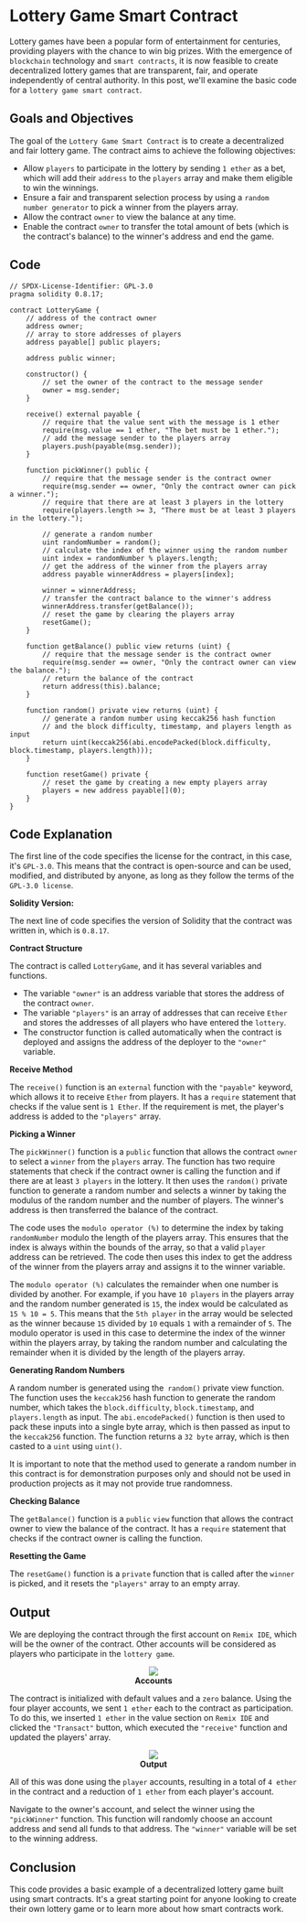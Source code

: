 # Lottery Game Smart Contract

Lottery games have been a popular form of entertainment for centuries, providing players with the chance to win big prizes. With the emergence of `blockchain` technology and `smart contracts`, it is now feasible to create decentralized lottery games that are transparent, fair, and operate independently of central authority. In this post, we'll examine the basic code for a `lottery game smart contract`.

## Goals and Objectives

The goal of the `Lottery Game Smart Contract` is to create a decentralized and fair lottery game. The contract aims to achieve the following objectives:

- Allow `players` to participate in the lottery by sending `1 ether` as a bet, which will add their `address` to the `players` array and make them eligible to win the winnings.
- Ensure a fair and transparent selection process by using a `random number generator` to pick a winner from the players array.
- Allow the contract `owner` to view the balance at any time.
- Enable the contract `owner` to transfer the total amount of bets (which is the contract's balance) to the winner's address and end the game.

## Code

```sol
// SPDX-License-Identifier: GPL-3.0
pragma solidity 0.8.17;

contract LotteryGame {
    // address of the contract owner
    address owner;
    // array to store addresses of players
    address payable[] public players;

    address public winner;

    constructor() {
        // set the owner of the contract to the message sender
        owner = msg.sender;
    }

    receive() external payable {
        // require that the value sent with the message is 1 ether
        require(msg.value == 1 ether, "The bet must be 1 ether.");
        // add the message sender to the players array
        players.push(payable(msg.sender));
    }

    function pickWinner() public {
        // require that the message sender is the contract owner
        require(msg.sender == owner, "Only the contract owner can pick a winner.");
        // require that there are at least 3 players in the lottery
        require(players.length >= 3, "There must be at least 3 players in the lottery.");

        // generate a random number
        uint randomNumber = random();
        // calculate the index of the winner using the random number
        uint index = randomNumber % players.length;
        // get the address of the winner from the players array
        address payable winnerAddress = players[index];
        
        winner = winnerAddress;
        // transfer the contract balance to the winner's address
        winnerAddress.transfer(getBalance());
        // reset the game by clearing the players array
        resetGame();
    }

    function getBalance() public view returns (uint) {
        // require that the message sender is the contract owner
        require(msg.sender == owner, "Only the contract owner can view the balance.");
        // return the balance of the contract
        return address(this).balance;
    }

    function random() private view returns (uint) {
        // generate a random number using keccak256 hash function
        // and the block difficulty, timestamp, and players length as input
        return uint(keccak256(abi.encodePacked(block.difficulty, block.timestamp, players.length)));
    }

    function resetGame() private {
        // reset the game by creating a new empty players array
        players = new address payable[](0);
    }
}
```

## Code Explanation

The first line of the code specifies the license for the contract, in this case, it's `GPL-3.0`. This means that the contract is open-source and can be used, modified, and distributed by anyone, as long as they follow the terms of the `GPL-3.0 license`.

**Solidity Version:** 

The next line of code specifies the version of Solidity that the contract was written in, which is `0.8.17`.

**Contract Structure**

The contract is called `LotteryGame`, and it has several variables and functions.

- The variable `"owner"` is an address variable that stores the address of the contract `owner`.
- The variable `"players"` is an array of addresses that can receive `Ether` and stores the addresses of all players who have entered the `lottery`.
- The constructor function is called automatically when the contract is deployed and assigns the address of the deployer to the `"owner"` variable.

**Receive Method**

The `receive()` function is an `external` function with the `"payable"` keyword, which allows it to receive `Ether` from players. It has a `require` statement that checks if the value sent is `1 Ether`. If the requirement is met, the player's address is added to the `"players"` array.

**Picking a Winner**

The `pickWinner()` function is a `public` function that allows the contract `owner` to select a `winner` from the `players` array. The function has two require statements that check if the contract owner is calling the function and if there are at least `3 players` in the lottery. It then uses the `random()` private function to generate a random number and selects a winner by taking the modulus of the random number and the number of players. The winner's address is then transferred the balance of the contract.

The code uses the `modulo operator (%)` to determine the index by taking `randomNumber` modulo the length of the players array. This ensures that the index is always within the bounds of the array, so that a valid `player` address can be retrieved. The code then uses this index to get the address of the winner from the players array and assigns it to the winner variable.

The `modulo operator (%)` calculates the remainder when one number is divided by another. For example, if you have `10 players` in the players array and the random number generated is `15`, the index would be calculated as `15 % 10 = 5`. This means that the `5th player` in the array would be selected as the winner because `15` divided by `10` equals `1` with a remainder of `5`. The modulo operator is used in this case to determine the index of the winner within the players array, by taking the random number and calculating the remainder when it is divided by the length of the players array.

**Generating Random Numbers**

A random number is generated using the` random()` private view function. The function uses the `keccak256` hash function to generate the random number, which takes the `block.difficulty`, `block.timestamp`, and `players.length` as input. The `abi.encodePacked()` function is then used to pack these inputs into a single byte array, which is then passed as input to the `keccak256` function. The function returns a `32 byte` array, which is then casted to a `uint` using `uint()`.


<div class="doc-note">
	<p class="alert alert-danger">
      It is important to note that the method used to generate a random number in this contract is for demonstration purposes only and should not be used in production projects as it may not provide true randomness.
    </p>
</div>

**Checking Balance**

The `getBalance()` function is a `public` `view` function that allows the contract owner to view the balance of the contract. It has a `require` statement that checks if the contract owner is calling the function.

**Resetting the Game**

The `resetGame()` function is a `private` function that is called after the `winner` is picked, and it resets the `"players"` array to an empty array.

## Output
We are deploying the contract through the first account on `Remix IDE`, which will be the owner of the contract. Other accounts will be considered as players who participate in the `lottery game`.

<center><img class="image" src="./assets/images/accounts-dropdown.JPG"></center>
<b><center class="img-label">Accounts</center></b>

The contract is initialized with default values and a `zero` balance. Using the four player accounts, we sent `1 ether` each to the contract as participation. To do this, we inserted `1 ether` in the value section on `Remix IDE` and clicked the `"Transact"` button, which executed the `"receive"` function and updated the players' array. 

<center><img class="image" src="./assets/images/lottery-game-1.JPG"></center>
<b><center class="img-label">Output</center></b>

All of this was done using the `player` accounts, resulting in a total of `4 ether` in the contract and a reduction of `1 ether` from each player's account.

Navigate to the owner's account, and select the winner using the `"pickWinner"` function. This function will randomly choose an account address and send all funds to that address. The `"winner"` variable will be set to the winning address.

## Conclusion

This code provides a basic example of a decentralized lottery game built using smart contracts. It's a great starting point for anyone looking to create their own lottery game or to learn more about how smart contracts work.
